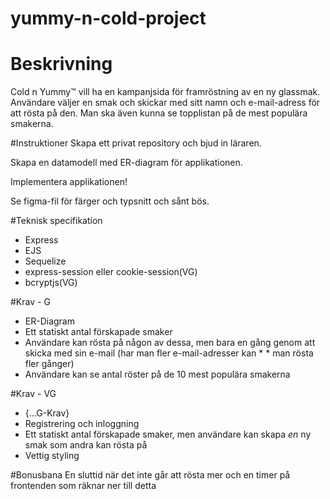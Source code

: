 # yummy-n-cold-project

# Beskrivning
Cold n Yummy™ vill ha en kampanjsida för framröstning av en ny glassmak. Användare väljer en smak och skickar med sitt namn och e-mail-adress för att rösta på den. Man ska även kunna se topplistan på de mest populära smakerna.

#Instruktioner
Skapa ett privat repository och bjud in läraren.

Skapa en datamodell med ER-diagram för applikationen.

Implementera applikationen!

Se figma-fil för färger och typsnitt och sånt bös.

#Teknisk specifikation
* Express
* EJS
* Sequelize
* express-session eller cookie-session(VG)
* bcryptjs(VG)

#Krav - G
* ER-Diagram
* Ett statiskt antal förskapade smaker
* Användare kan rösta på någon av dessa, men bara en gång genom att skicka med sin e-mail (har man fler e-mail-adresser kan * * man rösta fler gånger)
* Användare kan se antal röster på de 10 mest populära smakerna

#Krav - VG
* {...G-Krav}
* Registrering och inloggning
* Ett statiskt antal förskapade smaker, men användare kan skapa *en* ny smak som andra kan rösta på
* Vettig styling

#Bonusbana
En sluttid när det inte går att rösta mer och en timer på frontenden som räknar ner till detta
